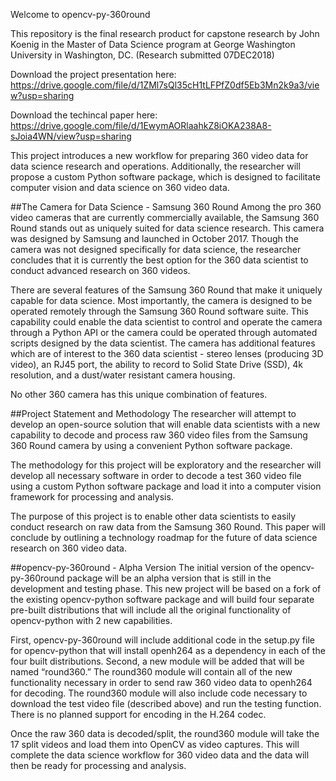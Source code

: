 Welcome to opencv-py-360round

This repository is the final research product for capstone research by John Koenig in the Master of Data Science program at George Washington University in Washington, DC. (Research submitted 07DEC2018)

Download the project presentation here:
https://drive.google.com/file/d/1ZMl7sQl35cH1tLFPfZ0df5Eb3Mn2k9a3/view?usp=sharing

Download the techincal paper here:
https://drive.google.com/file/d/1EwymAORlaahkZ8iOKA238A8-sJoia4WN/view?usp=sharing

This project introduces a new workflow for preparing 360 video data for data science research and operations. Additionally, the researcher will propose a custom Python software package, which is designed to facilitate computer vision and data science on 360 video data.

##The Camera for Data Science - Samsung 360 Round
Among the pro 360 video cameras that are currently commercially available, the Samsung 360 Round stands out as uniquely suited for data science research. This camera was designed by Samsung and launched in October 2017. Though the camera was not designed specifically for data science, the researcher concludes that it is currently the best option for the 360 data scientist to conduct advanced research on 360 videos.

There are several features of the Samsung 360 Round that make it uniquely capable for data science. Most importantly, the camera is designed to be operated remotely through the Samsung 360 Round software suite. This capability could enable the data scientist to control and operate the camera through a Python API or the camera could be operated through automated scripts designed by the data scientist. The camera has additional features which are of interest to the 360 data scientist - stereo lenses (producing 3D video), an RJ45 port, the ability to record to Solid State Drive (SSD), 4k resolution, and a dust/water resistant camera housing.

No other 360 camera has this unique combination of features.


##Project Statement and Methodology
The researcher will attempt to develop an open-source solution that will enable data scientists with a new capability to decode and process raw 360 video files from the Samsung 360 Round camera by using a convenient Python software package.

The methodology for this project will be exploratory and the researcher will develop all necessary software in order to decode a test 360 video file using a custom Python software package and load it into a computer vision framework for processing and analysis.

The purpose of this project is to enable other data scientists to easily conduct research on raw data from the Samsung 360 Round. This paper will conclude by outlining a technology roadmap for the future of data science research on 360 video data.


##opencv-py-360round - Alpha Version
The initial version of the opencv-py-360round package will be an alpha version that is still in the development and testing phase. This new project will be based on a fork of the existing opencv-python software package and will build four separate pre-built distributions that will include all the original functionality of opencv-python with 2 new capabilities.

First, opencv-py-360round will include additional code in the setup.py file for opencv-python that will install openh264 as a dependency in each of the four built distributions. Second, a new module will be added that will be named “round360.” The round360 module will contain all of the new functionality necessary in order to send raw 360 video data to openh264 for decoding. The round360 module will also include code necessary to download the test video file (described above) and run the testing function. There is no planned support for encoding in the H.264 codec.

Once the raw 360 data is decoded/split, the round360 module will take the 17 split videos and load them into OpenCV as video captures. This will complete the data science workflow for 360 video data and the data will then be ready for processing and analysis.



